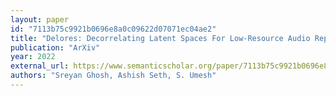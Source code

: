 ```yaml
---
layout: paper
id: "7113b75c9921b0696e8a0c09622d07071ec04ae2"
title: "Delores: Decorrelating Latent Spaces For Low-Resource Audio Representation Learning"
publication: "ArXiv"
year: 2022
external_url: https://www.semanticscholar.org/paper/7113b75c9921b0696e8a0c09622d07071ec04ae2
authors: "Sreyan Ghosh, Ashish Seth, S. Umesh"
---
```

